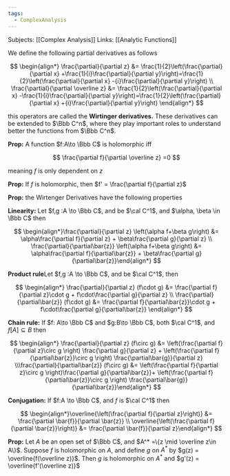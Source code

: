 ```yaml
---
tags:
  - ComplexAnalysis
---
```

Subjects: [[Complex Analysis]]
Links: [[Analytic Functions]]

We define the following partial derivatives as follows

$$ \begin{align*} \frac{\partial}{\partial z} &= \frac{1}{2}\left(\frac{\partial}{\partial x} +\frac{1}{i}\frac{\partial}{\partial y}\right)=\frac{1}{2}\left(\frac{\partial}{\partial x} -{i}\frac{\partial}{\partial y}\right) \\ \frac{\partial}{\partial \overline z} &= \frac{1}{2}\left(\frac{\partial}{\partial x} -\frac{1}{i}\frac{\partial}{\partial y}\right)=\frac{1}{2}\left(\frac{\partial}{\partial x} +{i}\frac{\partial}{\partial y}\right) \end{align*} $$

this operators are called the **********************Wirtinger derivatives.********************** These derivatives can be extended to $\Bbb C^n$, where they play important roles to understand better the functions from $\Bbb C^n$.

************Prop:************ A function $f:A\to \Bbb C$ is holomorphic iff

$$ \frac{\partial f}{\partial \overline z} =0 $$

meaning $f$ is only dependent on $z$

************Prop:************ If $f$ is holomorphic, then $f' = \frac{\partial f}{\partial z}$

**********Prop:********** the Wirtenger Derivatives have the following properties

**********Linearity:********** Let $f,g :A \to \Bbb C$, and be $\cal C^1$, and $\alpha, \beta \in \Bbb C$ then

$$ \begin{align*}\frac{\partial}{\partial z} \left(\alpha f+\beta g\right) &= \alpha\frac{\partial f}{\partial z} + \beta\frac{\partial g}{\partial z} \\ \frac{\partial}{\partial\bar{z}} \left(\alpha f+\beta g\right) &= \alpha\frac{\partial f}{\partial\bar{z}} + \beta\frac{\partial g}{\partial\bar{z}}\end{align*} $$

**Product rule**Let $f,g :A \to \Bbb C$, and be $\cal C^1$, then

$$ \begin{align*} \frac{\partial}{\partial z} (f\cdot g) &= \frac{\partial f}{\partial z}\cdot g + f\cdot\frac{\partial g}{\partial z} \\ \frac{\partial}{\partial\bar{z}} (f\cdot g) &= \frac{\partial f}{\partial\bar{z}}\cdot g + f\cdot\frac{\partial g}{\partial\bar{z}} \end{align*} $$

************************Chain rule:************************ If $f: A\to \Bbb C$ and $g:B\to \Bbb C$, both $\cal C^1$, and $f[A] \subseteq B$ then

$$ \begin{align*} \frac{\partial}{\partial z} (f\circ g) &= \left(\frac{\partial f}{\partial z}\circ g \right) \frac{\partial g}{\partial z} + \left(\frac{\partial f}{\partial\bar{z}}\circ g \right) \frac{\partial\bar{g}}{\partial z} \\\frac{\partial}{\partial\bar{z}} (f\circ g) &= \left(\frac{\partial f}{\partial z}\circ g \right)\frac{\partial g}{\partial\bar{z}}+ \left(\frac{\partial f}{\partial\bar{z}}\circ g \right) \frac{\partial\bar{g}}{\partial\bar{z}}\end{align*} $$

************************Conjugation:************************ If $f:A \to \Bbb C$, and $f$ is $\cal C^1$ then

$$ \begin{align*}\overline{\left(\frac{\partial f}{\partial z}\right)} &= \frac{\partial \bar{f}}{\partial \bar{z}} \\ \overline{\left(\frac{\partial f}{\partial \bar{z}}\right)} &= \frac{\partial \bar{f}}{\partial z}\end{align*} $$

************Prop:************ Let $A$ be an open set of $\Bbb C$, and $A^* =\{z \mid \overline z\in A\}$. Suppose $f$ is holomorphic on $A$, and define $g$ on $A^*$ by $g(z) = \overline{f(\overline z)}$. Then $g$ is holomorphic on $A^*$ and $g'(z) = \overline{f'(\overline z)}$
